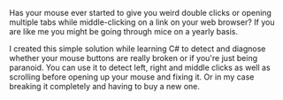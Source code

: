 Has your mouse ever started to give you weird double clicks or opening multiple tabs while middle-clicking on a link
on your web browser? If you are like me you might be going through mice on a yearly basis.

I created this simple solution while learning C# to detect and diagnose whether your mouse buttons are really broken
or if you're just being paranoid. You can use it to detect left, right and middle clicks as well as scrolling before
opening up your mouse and fixing it. Or in my case breaking it completely and having to buy a new one.
